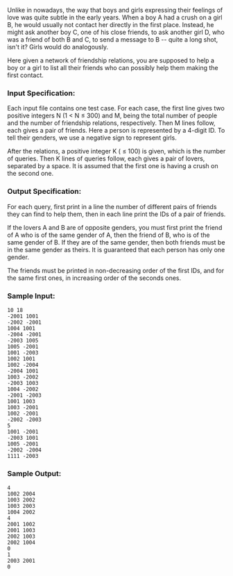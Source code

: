 <!-- Title
First Contact (30)
-->
Unlike in nowadays, the way that boys and girls expressing their feelings of
love was quite subtle in the early years. When a boy A had a crush on a girl
B, he would usually not contact her directly in the first place. Instead, he
might ask another boy C, one of his close friends, to ask another girl D, who
was a friend of both B and C, to send a message to B -- quite a long shot,
isn't it? Girls would do analogously.

Here given a network of friendship relations, you are supposed to help a boy
or a girl to list all their friends who can possibly help them making the
first contact.

### Input Specification:

Each input file contains one test case. For each case, the first line gives
two positive integers N (1 $<$ N $\le$ 300) and M, being the total number of
people and the number of friendship relations, respectively. Then M lines
follow, each gives a pair of friends. Here a person is represented by a
4-digit ID. To tell their genders, we use a negative sign to represent girls.

After the relations, a positive integer K ( $\le$ 100) is given, which is the
number of queries. Then K lines of queries follow, each gives a pair of
lovers, separated by a space. It is assumed that the first one is having a
crush on the second one.

### Output Specification:

For each query, first print in a line the number of different pairs of friends
they can find to help them, then in each line print the IDs of a pair of
friends.

If the lovers A and B are of opposite genders, you must first print the friend
of A who is of the same gender of A, then the friend of B, who is of the same
gender of B. If they are of the same gender, then both friends must be in the
same gender as theirs. It is guaranteed that each person has only one gender.

The friends must be printed in non-decreasing order of the first IDs, and for
the same first ones, in increasing order of the seconds ones.

### Sample Input:

    
    
    10 18
    -2001 1001
    -2002 -2001
    1004 1001
    -2004 -2001
    -2003 1005
    1005 -2001
    1001 -2003
    1002 1001
    1002 -2004
    -2004 1001
    1003 -2002
    -2003 1003
    1004 -2002
    -2001 -2003
    1001 1003
    1003 -2001
    1002 -2001
    -2002 -2003
    5
    1001 -2001
    -2003 1001
    1005 -2001
    -2002 -2004
    1111 -2003
    

### Sample Output:

    
    
    4
    1002 2004
    1003 2002
    1003 2003
    1004 2002
    4
    2001 1002
    2001 1003
    2002 1003
    2002 1004
    0
    1
    2003 2001
    0
    


